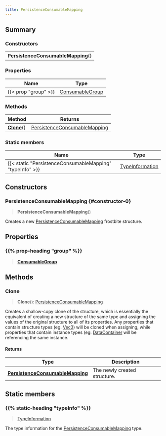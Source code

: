 ```yaml
---
title: PersistenceConsumableMapping
---
```



## Summary
### Constructors
| |
| ----------- |
| **[PersistenceConsumableMapping](#constructor-0)**() |

### Properties
| Name | Type |
| ---- | ---- |
| {{< prop "group" >}} | [ConsumableGroup](/vext/ref/fb/consumablegroup) |

### Methods
| Method | Returns |
| ------ | ---- |
| **[Clone](#clone)**() | [PersistenceConsumableMapping](/vext/ref/fb/persistenceconsumablemapping) |

### Static members
| Name | Type |
| ---- | ---- |
| {{< static "PersistenceConsumableMapping" "typeInfo" >}} | [TypeInformation](/vext/ref/shared/class/typeinformation) |

## Constructors
### PersistenceConsumableMapping {#constructor-0}
> **PersistenceConsumableMapping**()

Creates a new [PersistenceConsumableMapping](/vext/ref/fb/persistenceconsumablemapping) frostbite structure.

## Properties
### {{% prop-heading "group" %}}
> **[ConsumableGroup](/vext/ref/fb/consumablegroup)**

## Methods
### Clone
> **Clone**(): [PersistenceConsumableMapping](/vext/ref/fb/persistenceconsumablemapping)

Creates a shallow-copy clone of the structure, which is essentially the equivalent of creating a new structure of the same type and assigning the values of the original structure to all of its properties. Any properties that contain structure types (eg. [Vec3](/vext/ref/shared/class/vec3)) will be cloned when assigning, while properties that contain instance types (eg. [DataContainer](/vext/ref/shared/class/datacontainer) will be referencing the same instance.

#### Returns
| Type | Description |
| ---- | ----------- |
| **[PersistenceConsumableMapping](/vext/ref/fb/persistenceconsumablemapping)** | The newly created structure. |

## Static members
### {{% static-heading "typeInfo" %}}
> [TypeInformation](/vext/ref/shared/class/typeinformation)

The type information for the [PersistenceConsumableMapping](/vext/ref/fb/persistenceconsumablemapping) type.

